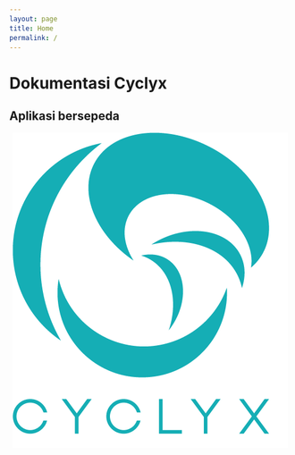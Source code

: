 ```yaml
---
layout: page
title: Home
permalink: /
---
```


# Dokumentasi Cyclyx
## Aplikasi bersepeda
<center>
<img src="/assets/img/cyclyxlogo.png" />
</center>